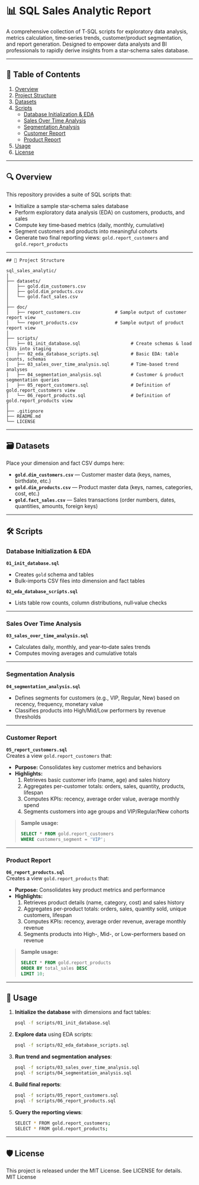 # 📊 SQL Sales Analytic Report

A comprehensive collection of T‑SQL scripts for exploratory data analysis, metrics calculation, time‑series trends, customer/product segmentation, and report generation. Designed to empower data analysts and BI professionals to rapidly derive insights from a star‑schema sales database.

---

## 📑 Table of Contents

1. [Overview](#overview)  
2. [Project Structure](#project-structure)  
3. [Datasets](#datasets)  
4. [Scripts](#scripts)  
   - [Database Initialization & EDA](#database-initialization--eda)  
   - [Sales Over Time Analysis](#sales-over-time-analysis)  
   - [Segmentation Analysis](#segmentation-analysis)  
   - [Customer Report](#customer-report)  
   - [Product Report](#product-report)  
5. [Usage](#usage)  
6. [License](#license)  

---

## 🔍 Overview

This repository provides a suite of SQL scripts that:

- Initialize a sample star‑schema sales database  
- Perform exploratory data analysis (EDA) on customers, products, and sales  
- Compute key time‑based metrics (daily, monthly, cumulative)  
- Segment customers and products into meaningful cohorts  
- Generate two final reporting views: `gold.report_customers` and `gold.report_products`

---
```
## 📂 Project Structure

sql_sales_analytic/
│
├── datasets/
│   ├── gold.dim_customers.csv                   
│   ├── gold.dim_products.csv
│   └── gold.fact_sales.csv
│
├── doc/
│   ├── report_customers.csv             # Sample output of customer report view
│   └── report_products.csv              # Sample output of product report view
│
├── scripts/
│   ├── 01_init_database.sql                   # Create schemas & load CSVs into staging
│   ├── 02_eda_database_scripts.sql            # Basic EDA: table counts, schemas
│   ├── 03_sales_over_time_analysis.sql        # Time‑based trend analyses    
│   ├── 04_segmentation_analysis.sql           # Customer & product segmentation queries
│   ├── 05_report_customers.sql                # Definition of gold.report_customers view
│   └── 06_report_products.sql                 # Definition of gold.report_products view
│
├── .gitignore
├── README.md
└── LICENSE
```

---

## 🗃️ Datasets

Place your dimension and fact CSV dumps here:

- **`gold.dim_customers.csv`** — Customer master data (keys, names, birthdate, etc.)  
- **`gold.dim_products.csv`** — Product master data (keys, names, categories, cost, etc.)  
- **`gold.fact_sales.csv`** — Sales transactions (order numbers, dates, quantities, amounts, foreign keys)

---

## 🛠️ Scripts

### Database Initialization & EDA

**`01_init_database.sql`**  
- Creates `gold` schema and tables  
- Bulk-imports CSV files into dimension and fact tables  

**`02_eda_database_scripts.sql`**  
- Lists table row counts, column distributions, null‑value checks  

---

### Sales Over Time Analysis

**`03_sales_over_time_analysis.sql`**  
- Calculates daily, monthly, and year‑to‑date sales trends  
- Computes moving averages and cumulative totals  

---

### Segmentation Analysis

**`04_segmentation_analysis.sql`**  
- Defines segments for customers (e.g., VIP, Regular, New) based on recency, frequency, monetary value  
- Classifies products into High/Mid/Low performers by revenue thresholds  

---

### Customer Report

**`05_report_customers.sql`**  
Creates a view `gold.report_customers` that:

- **Purpose:** Consolidates key customer metrics and behaviors  
- **Highlights:**  
  1. Retrieves basic customer info (name, age) and sales history  
  2. Aggregates per-customer totals: orders, sales, quantity, products, lifespan  
  3. Computes KPIs: recency, average order value, average monthly spend  
  4. Segments customers into age groups and VIP/Regular/New cohorts  

> **Sample usage:**  
> ```sql
> SELECT * FROM gold.report_customers
> WHERE customers_segment = 'VIP';
> ```

---

### Product Report

**`06_report_products.sql`**  
Creates a view `gold.report_products` that:

- **Purpose:** Consolidates key product metrics and performance  
- **Highlights:**  
  1. Retrieves product details (name, category, cost) and sales history  
  2. Aggregates per-product totals: orders, sales, quantity sold, unique customers, lifespan  
  3. Computes KPIs: recency, average order revenue, average monthly revenue  
  4. Segments products into High-, Mid-, or Low-performers based on revenue  

> **Sample usage:**  
> ```sql
> SELECT * FROM gold.report_products
> ORDER BY total_sales DESC
> LIMIT 10;
> ```

---

## 🚀 Usage

1. **Initialize the database** with dimensions and fact tables:  
   ```bash
   psql -f scripts/01_init_database.sql
2. **Explore data** using EDA scripts:
   ```bash
   psql -f scripts/02_eda_database_scripts.sql
3. **Run trend and segmentation analyses**:
   ```bash
   psql -f scripts/03_sales_over_time_analysis.sql
   psql -f scripts/04_segmentation_analysis.sql
4. **Build final reports**:
   ```bash
   psql -f scripts/05_report_customers.sql
   psql -f scripts/06_report_products.sql
5. **Query the reporting views**:
   ```bash
   SELECT * FROM gold.report_customers;
   SELECT * FROM gold.report_products;

---

## 🛡️ License
This project is released under the MIT License. See LICENSE for details.
MIT License
